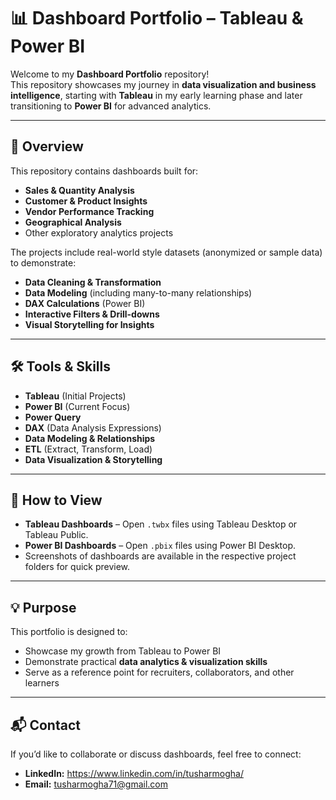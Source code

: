 # 📊 Dashboard Portfolio – Tableau & Power BI

Welcome to my **Dashboard Portfolio** repository!  
This repository showcases my journey in **data visualization and business intelligence**, starting with **Tableau** in my early learning phase and later transitioning to **Power BI** for advanced analytics.

---

## 📌 Overview
This repository contains dashboards built for:

- **Sales & Quantity Analysis**
- **Customer & Product Insights**
- **Vendor Performance Tracking**
- **Geographical Analysis**
- Other exploratory analytics projects

The projects include real-world style datasets (anonymized or sample data) to demonstrate:

- **Data Cleaning & Transformation**
- **Data Modeling** (including many-to-many relationships)
- **DAX Calculations** (Power BI)
- **Interactive Filters & Drill-downs**
- **Visual Storytelling for Insights**

---

## 🛠 Tools & Skills
- **Tableau** (Initial Projects)
- **Power BI** (Current Focus)
- **Power Query**
- **DAX** (Data Analysis Expressions)
- **Data Modeling & Relationships**
- **ETL** (Extract, Transform, Load)
- **Data Visualization & Storytelling**

---

## 🚀 How to View
- **Tableau Dashboards** – Open `.twbx` files using Tableau Desktop or Tableau Public.  
- **Power BI Dashboards** – Open `.pbix` files using Power BI Desktop.  
- Screenshots of dashboards are available in the respective project folders for quick preview.

---

## 💡 Purpose
This portfolio is designed to:
- Showcase my growth from Tableau to Power BI
- Demonstrate practical **data analytics & visualization skills**
- Serve as a reference point for recruiters, collaborators, and other learners

---

## 📬 Contact
If you’d like to collaborate or discuss dashboards, feel free to connect:

- **LinkedIn:** https://www.linkedin.com/in/tusharmogha/
- **Email:** tusharmogha71@gmail.com
